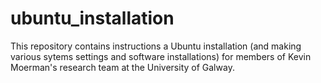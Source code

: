 # ubuntu_installation

This repository contains instructions a Ubuntu installation (and making various sytems settings and software installations) for members of Kevin Moerman's research team at the University of Galway. 